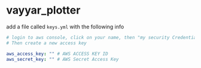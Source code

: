 # vayyar_plotter

add a file called ```keys.yml``` with the following info
```yml
# login to aws console, click on your name, then "my security Credentials"
# Then create a new access key

aws_access_key: "" # AWS ACCESS KEY ID
aws_secret_key: "" # AWS Secret Access Key

```
